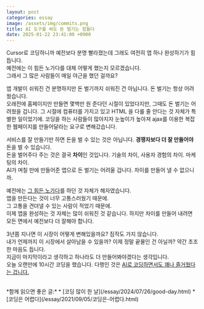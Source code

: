 ```yaml
---
layout: post
categories: essay
image: /assets/img/commits.png
title: AI 도구를 써도 돈 벌기는 힘들다
date: 2025-01-22 23:41:00 +0900
---
```


Cursor로 코딩하니까 예전보다 분명 빨라졌는데 그래도 여전히 앱 하나 완성하기가 힘듭니다.  
예전에는 이 힘든 노가다를 대체 어떻게 했는지 모르겠습니다.  
그래서 그 많은 사람들이 매일 야근을 했던 걸까요?  

앱 개발이 쉬워진 건 분명하지만 돈 벌기까지 쉬워진 건 아닙니다. 돈 벌기는 항상 어려웠습니다.  
오래전에 홈페이지만 만들면 몇백만 원 준다던 시절이 있었다지만, 그때도 돈 벌기는 어려웠을 겁니다. 그 시절에 컴퓨터를 가지고 있고 HTML 을 다룰 줄 안다는 것 자체가 특별한 일이었기에. 코딩을 하는 사람들이 많아지자 눈높이가 높아져 ajax를 이용한 복잡한 웹페이지를 만들어달라는 요구로 변해갔습니다.

서비스를 잘 만들기만 하면 돈을 벌 수 있는 것은 아닙니다. **경쟁자보다 더 잘 만들어야** 돈을 벌 수 있습니다.  
돈을 벌어주다 주는 것은 결국 **차이**인 것입니다. 기술의 차이, 사용자 경험의 차이. 마케팅의 차이.  
AI가 며칠 만에 만들어준 앱으로 돈 벌기는 어려울 겁니다. 차이를 만들어 낼 수 없으니까.

예전에는 [그 힘든 노가다](/essay/2021/09/05/코딩은-어렵다.html)를 하던 것 자체가 해자였습니다.  
앱을 만든다는 것이 너무 고통스러웠기 때문에.  
그 고통을 견뎌낼 수 있는 사람이 적었기 때문에.  
이제 앱을 완성하는 것 자체는 많이 쉬워진 것 같습니다. 하지만 차이를 만들어 내려면 모든 면에서 예전보다 더 잘해야 합니다.

3년쯤 지나면 이 시장이 어떻게 변해있을까요? 짐작도 가지 않습니다.  
내가 언제까지 이 시장에서 살아남을 수 있을까? 이제 정말 끝물인 건 아닐까? 약간 초조한 마음도 듭니다.  
지금이 마지막이라고 생각하고 하나라도 더 만들어봐야겠다는 생각입니다.  
오늘 오랜만에 10시간 코딩을 했습니다. 다행인 것은 [AI로 코딩하면서도 꽤나 즐거웠다는 겁니다.](/essay/2024/12/23/writing-code.html)

<br>
*함께 읽으면 좋은 글:*
* [코딩 많이 한 날](/essay/2024/07/26/good-day.html)
* [코딩은 어렵다](/essay/2021/09/05/코딩은-어렵다.html)
